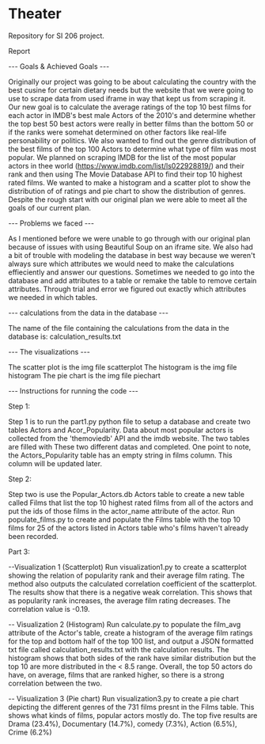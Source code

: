 # Theater
Repository for SI 206 project.

Report

--- Goals & Achieved Goals ---

Originally our project was going to be about calculating the country with the best cusine for certain dietary needs but the website that we were going to use to scrape data from used iframe in way that kept us from scraping it. Our new goal is to calculate the average ratings of the top 10 best films for each actor in IMDB's best male Actors of the 2010's and determine whether the top best 50 best actors were really in better films than the bottom 50 or if the ranks were somehat determined on other factors like real-life personability or politics. We also wanted to find out the genre distribution of the best films of the top 100 Actors to determine what type of film was most popular. We planned on scraping IMDB for the list of the most popular actors in thee world (https://www.imdb.com/list/ls022928819/) and their rank and then using The Movie Database API to find their top 10 highest rated films. We wanted to make a histogram and a scatter plot to show the distribution of of ratings and pie chart to show the distribution of genres. Despite the rough start with our original plan we were able to meet all the goals of our current plan.

--- Problems we faced --- 

As I mentioned before we were unable to go through with our original plan because of issues with using Beautiful Soup on an iframe site. We also had a bit of trouble with modeling the database in best way because we weren't always sure which attributes we would need to make the calculations effieciently and answer our questions. Sometimes we needed to go into the database and add attributes to a table or remake the table to remove certain attributes. Through trial and error we figured out exactly which attributes we needed in which tables.

--- calculations from the data in the database ---

The name of the file containing the calculations from the data in the database is: calculation_results.txt

--- The visualizations ---

The scatter plot is the img file scatterplot
The histogram is the img file histogram
The pie chart is the img file piechart

--- Instructions for running the code ---

Step 1:

Step 1 is to run the part1.py python file to setup a database and create two tables Actors and Acor_Popularity. Data about most popular actors is collected from the 'themoviedb' API and the imdb website. The two tables are filled with These two different datas and completed. One point to note, the Actors_Popularity table has an empty string in films column. This column will be updated later.

Step 2:

Step two is use the Popular_Actors.db Actors table to create a new table called Films that list the top 10 highest rated films from all of the actors and put the ids of those films in the actor_name attribute of the actor. Run populate_films.py to create and populate the Films table with the top 10 films for 25 of the actors listed in Actors table who's films haven't already been recorded.

Part 3:

--Visualization 1 (Scatterplot)
Run visualization1.py to create a scatterplot showing the relation of popularity rank and their average film rating. The method also outputs the calculated correlation coefficient of the scatterplot. The results show that there is a negative weak correlation. This shows that as popularity rank increases, the average film rating decreases. The correlation value is -0.19.

 -- Visualization 2 (Histogram)
Run calculate.py to populate the film_avg attribute of the Actor's table, create a histogram of the average film ratings for the top and bottom half of the top 100 list, and output a JSON formatted txt file called calculation_results.txt with the calculation results. The histogram shows that both sides of the rank have similar distribution but the top 10 are more distributed in the < 8.5 range. Overall, the top 50 actors do have, on average, films that are ranked higher, so there is a strong correlation between the two.

 -- Visualization 3 (Pie chart)
Run visualization3.py to create a pie chart depicting the different genres of the 731 films presnt in the Films table. This shows what kinds of films, popular actors mostly do. The top five results are Drama (23.4%), Documentary (14.7%), comedy (7.3%), Action (6.5%), Crime (6.2%)
